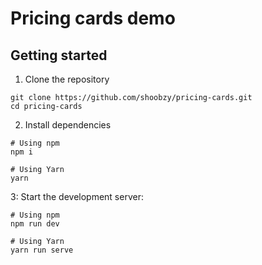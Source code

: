 # Pricing cards demo

## Getting started

1. Clone the repository
```
git clone https://github.com/shoobzy/pricing-cards.git
cd pricing-cards
```

2. Install dependencies
```
# Using npm
npm i

# Using Yarn
yarn
```

3: Start the development server:
```
# Using npm
npm run dev

# Using Yarn
yarn run serve
```
